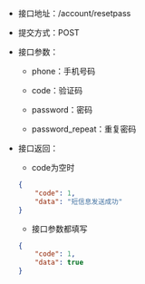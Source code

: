 * 接口地址：/account/resetpass

* 提交方式：POST

* 接口参数：

  * phone：手机号码

  * code：验证码

  * password：密码

  * password\_repeat：重复密码

* 接口返回：

  * code为空时

  ```json
  {
      "code": 1,
      "data": "短信息发送成功"
  }
  ```

  * 接口参数都填写

  ```json
  {
      "code": 1,
      "data": true
  }
  ```



